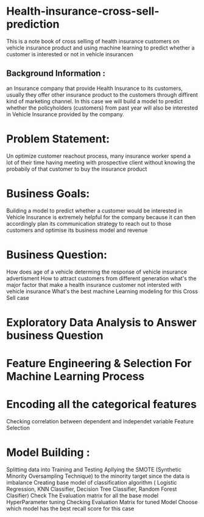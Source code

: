 # Health-insurance-cross-sell-prediction

This is a note book of  cross selling of health insurance customers on vehicle insurance product and using machine learning to predict whether a customer is interested or not in vehicle insurancen

## Background Information :
an Insurance company that provide Health Insurance to its customers, usually they offer other insurance product to the customers through diffirent kind of marketing channel. In this case we will build a model to predict whether the policyholders (customers) from past year will also be interested in Vehicle Insurance provided by the company.
# Problem Statement:
Un optimize customer reachout process, many insurance worker spend a lot of their time having meeting with prospective client without knowing the probabily of that customer to buy the insurance product
# Business Goals:
Building a model to predict whether a customer would be interested in Vehicle Insurance is extremely helpful for the company because it can then accordingly plan its communication strategy to reach out to those customers and optimise its business model and revenue
# Business Question:
How does age of a vehicle determing the response of vehicle insurance advertisment
How to attract customers from different generation
what's the major factor that make a health insurance customer not intersted with vehicle insurance
What's the best machine Learning modeling for this Cross Sell case
# Exploratory Data Analysis to Answer business Question

# Feature Engineering & Selection For Machine Learning Process

# Encoding all the categorical features
Checking correlation between dependent and independet variable
Feature Selection
# Model Building :

Splitting data into Training and Testing
Apllying the SMOTE (Synthetic Minority Oversampling Technique) to the minority target since the data is imbalance
Creating base model of classification algorithm ( Logistic Regression, KNN Classifier, Decision Tree Classifier, Random Forest Clasifier)
Check The Evaluation matrix for all the base model
HyperParameter tuning
Checking Evaluation Matrix for tuned Model
Choose which model has the best recall score for this case
